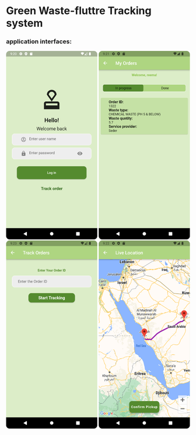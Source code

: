 # Green Waste-fluttre Tracking system

<h3>application interfaces:</h3>
<img src="https://github.com/ReemaHaitham/Green_Waste-Tracking_App/blob/main/imges/login%20page.png" width="250">
<img src="https://github.com/ReemaHaitham/Green_Waste-Tracking_App/blob/main/imges/listOfOrders.png" width="250">
<img src="https://github.com/ReemaHaitham/Green_Waste-Tracking_App/blob/main/imges/trackbyid.png" width="250">
<img src="https://github.com/ReemaHaitham/Green_Waste-Tracking_App/blob/main/imges/livelocation.png" width="250">

